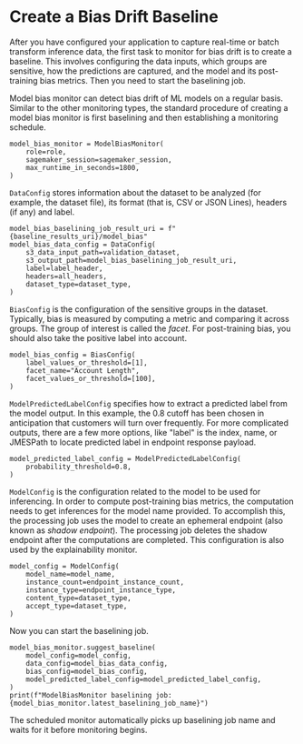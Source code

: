 # Create a Bias Drift Baseline<a name="clarify-model-monitor-bias-drift-baseline"></a>

After you have configured your application to capture real\-time or batch transform inference data, the first task to monitor for bias drift is to create a baseline\. This involves configuring the data inputs, which groups are sensitive, how the predictions are captured, and the model and its post\-training bias metrics\. Then you need to start the baselining job\.

Model bias monitor can detect bias drift of ML models on a regular basis\. Similar to the other monitoring types, the standard procedure of creating a model bias monitor is first baselining and then establishing a monitoring schedule\.

```
model_bias_monitor = ModelBiasMonitor(
    role=role,
    sagemaker_session=sagemaker_session,
    max_runtime_in_seconds=1800,
)
```

`DataConfig` stores information about the dataset to be analyzed \(for example, the dataset file\), its format \(that is, CSV or JSON Lines\), headers \(if any\) and label\.

```
model_bias_baselining_job_result_uri = f"{baseline_results_uri}/model_bias"
model_bias_data_config = DataConfig(
    s3_data_input_path=validation_dataset,
    s3_output_path=model_bias_baselining_job_result_uri,
    label=label_header,
    headers=all_headers,
    dataset_type=dataset_type,
)
```

`BiasConfig` is the configuration of the sensitive groups in the dataset\. Typically, bias is measured by computing a metric and comparing it across groups\. The group of interest is called the *facet*\. For post\-training bias, you should also take the positive label into account\.

```
model_bias_config = BiasConfig(
    label_values_or_threshold=[1],
    facet_name="Account Length",
    facet_values_or_threshold=[100],
)
```

`ModelPredictedLabelConfig` specifies how to extract a predicted label from the model output\. In this example, the 0\.8 cutoff has been chosen in anticipation that customers will turn over frequently\. For more complicated outputs, there are a few more options, like "label" is the index, name, or JMESPath to locate predicted label in endpoint response payload\.

```
model_predicted_label_config = ModelPredictedLabelConfig(
    probability_threshold=0.8,
)
```

`ModelConfig` is the configuration related to the model to be used for inferencing\. In order to compute post\-training bias metrics, the computation needs to get inferences for the model name provided\. To accomplish this, the processing job uses the model to create an ephemeral endpoint \(also known as *shadow endpoint*\)\. The processing job deletes the shadow endpoint after the computations are completed\. This configuration is also used by the explainability monitor\.

```
model_config = ModelConfig(
    model_name=model_name,
    instance_count=endpoint_instance_count,
    instance_type=endpoint_instance_type,
    content_type=dataset_type,
    accept_type=dataset_type,
)
```

Now you can start the baselining job\.

```
model_bias_monitor.suggest_baseline(
    model_config=model_config,
    data_config=model_bias_data_config,
    bias_config=model_bias_config,
    model_predicted_label_config=model_predicted_label_config,
)
print(f"ModelBiasMonitor baselining job: {model_bias_monitor.latest_baselining_job_name}")
```

The scheduled monitor automatically picks up baselining job name and waits for it before monitoring begins\.